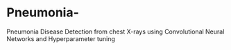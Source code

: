# Pneumonia-
Pneumonia Disease Detection from chest X-rays using Convolutional Neural Networks and Hyperparameter tuning 
